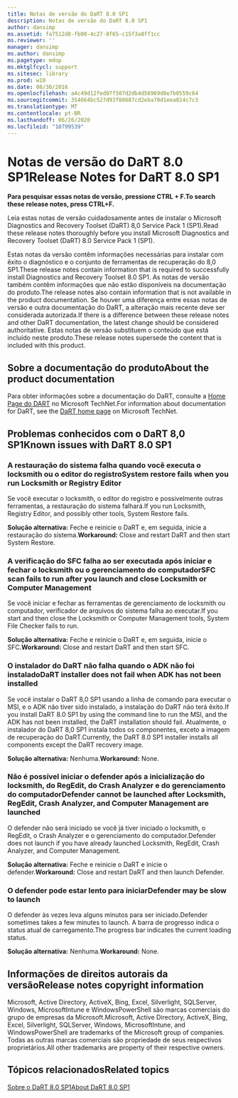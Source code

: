 ```yaml
---
title: Notas de versão do DaRT 8.0 SP1
description: Notas de versão do DaRT 8.0 SP1
author: dansimp
ms.assetid: fa7512d8-fb00-4c27-8f65-c15f3a8ff1cc
ms.reviewer: ''
manager: dansimp
ms.author: dansimp
ms.pagetype: mdop
ms.mktglfcycl: support
ms.sitesec: library
ms.prod: w10
ms.date: 08/30/2016
ms.openlocfilehash: a4c49d12fed07f507d2db4d56969d8e7b0559c64
ms.sourcegitcommit: 354664bc527d93f80687cd2eba70d1eea024c7c3
ms.translationtype: MT
ms.contentlocale: pt-BR
ms.lasthandoff: 06/26/2020
ms.locfileid: "10799539"
---
```

# <span data-ttu-id="b53b9-103">Notas de versão do DaRT 8.0 SP1</span><span class="sxs-lookup"><span data-stu-id="b53b9-103">Release Notes for DaRT 8.0 SP1</span></span>


**<span data-ttu-id="b53b9-104">Para pesquisar essas notas de versão, pressione CTRL + F.</span><span class="sxs-lookup"><span data-stu-id="b53b9-104">To search these release notes, press CTRL+F.</span></span>**

<span data-ttu-id="b53b9-105">Leia estas notas de versão cuidadosamente antes de instalar o Microsoft Diagnostics and Recovery Toolset (DaRT) 8,0 Service Pack 1 (SP1).</span><span class="sxs-lookup"><span data-stu-id="b53b9-105">Read these release notes thoroughly before you install Microsoft Diagnostics and Recovery Toolset (DaRT) 8.0 Service Pack 1 (SP1).</span></span>

<span data-ttu-id="b53b9-106">Estas notas da versão contêm informações necessárias para instalar com êxito o diagnóstico e o conjunto de ferramentas de recuperação do 8,0 SP1.</span><span class="sxs-lookup"><span data-stu-id="b53b9-106">These release notes contain information that is required to successfully install Diagnostics and Recovery Toolset 8.0 SP1.</span></span> <span data-ttu-id="b53b9-107">As notas de versão também contêm informações que não estão disponíveis na documentação do produto.</span><span class="sxs-lookup"><span data-stu-id="b53b9-107">The release notes also contain information that is not available in the product documentation.</span></span> <span data-ttu-id="b53b9-108">Se houver uma diferença entre essas notas de versão e outra documentação do DaRT, a alteração mais recente deve ser considerada autorizada.</span><span class="sxs-lookup"><span data-stu-id="b53b9-108">If there is a difference between these release notes and other DaRT documentation, the latest change should be considered authoritative.</span></span> <span data-ttu-id="b53b9-109">Estas notas de versão substituem o conteúdo que está incluído neste produto.</span><span class="sxs-lookup"><span data-stu-id="b53b9-109">These release notes supersede the content that is included with this product.</span></span>

## <span data-ttu-id="b53b9-110">Sobre a documentação do produto</span><span class="sxs-lookup"><span data-stu-id="b53b9-110">About the product documentation</span></span>


<span data-ttu-id="b53b9-111">Para obter informações sobre a documentação do DaRT, consulte a [Home Page do DART](https://go.microsoft.com/fwlink/?LinkID=252096) no Microsoft TechNet.</span><span class="sxs-lookup"><span data-stu-id="b53b9-111">For information about documentation for DaRT, see the [DaRT home page](https://go.microsoft.com/fwlink/?LinkID=252096) on Microsoft TechNet.</span></span>

## <span data-ttu-id="b53b9-112">Problemas conhecidos com o DaRT 8,0 SP1</span><span class="sxs-lookup"><span data-stu-id="b53b9-112">Known issues with DaRT 8.0 SP1</span></span>


### <span data-ttu-id="b53b9-113">A restauração do sistema falha quando você executa o locksmith ou o editor do registro</span><span class="sxs-lookup"><span data-stu-id="b53b9-113">System restore fails when you run Locksmith or Registry Editor</span></span>

<span data-ttu-id="b53b9-114">Se você executar o locksmith, o editor do registro e possivelmente outras ferramentas, a restauração do sistema falhará.</span><span class="sxs-lookup"><span data-stu-id="b53b9-114">If you run Locksmith, Registry Editor, and possibly other tools, System Restore fails.</span></span>

<span data-ttu-id="b53b9-115">**Solução alternativa:** Feche e reinicie o DaRT e, em seguida, inicie a restauração do sistema.</span><span class="sxs-lookup"><span data-stu-id="b53b9-115">**Workaround:** Close and restart DaRT and then start System Restore.</span></span>

### <span data-ttu-id="b53b9-116">A verificação do SFC falha ao ser executada após iniciar e fechar o locksmith ou o gerenciamento do computador</span><span class="sxs-lookup"><span data-stu-id="b53b9-116">SFC scan fails to run after you launch and close Locksmith or Computer Management</span></span>

<span data-ttu-id="b53b9-117">Se você iniciar e fechar as ferramentas de gerenciamento de locksmith ou computador, verificador de arquivos do sistema falha ao executar.</span><span class="sxs-lookup"><span data-stu-id="b53b9-117">If you start and then close the Locksmith or Computer Management tools, System File Checker fails to run.</span></span>

<span data-ttu-id="b53b9-118">**Solução alternativa:** Feche e reinicie o DaRT e, em seguida, inicie o SFC.</span><span class="sxs-lookup"><span data-stu-id="b53b9-118">**Workaround:** Close and restart DaRT and then start SFC.</span></span>

### <a href="" id="-------------dart-installer-does-not-fail-when-adk-has-not-been-installed"></a> <span data-ttu-id="b53b9-119">O instalador do DaRT não falha quando o ADK não foi instalado</span><span class="sxs-lookup"><span data-stu-id="b53b9-119">DaRT installer does not fail when ADK has not been installed</span></span>

<span data-ttu-id="b53b9-120">Se você instalar o DaRT 8,0 SP1 usando a linha de comando para executar o MSI, e o ADK não tiver sido instalado, a instalação do DaRT não terá êxito.</span><span class="sxs-lookup"><span data-stu-id="b53b9-120">If you install DaRT 8.0 SP1 by using the command line to run the MSI, and the ADK has not been installed, the DaRT installation should fail.</span></span> <span data-ttu-id="b53b9-121">Atualmente, o instalador do DaRT 8,0 SP1 instala todos os componentes, exceto a imagem de recuperação do DaRT.</span><span class="sxs-lookup"><span data-stu-id="b53b9-121">Currently, the DaRT 8.0 SP1 installer installs all components except the DaRT recovery image.</span></span>

<span data-ttu-id="b53b9-122">**Solução alternativa:** Nenhuma.</span><span class="sxs-lookup"><span data-stu-id="b53b9-122">**Workaround:** None.</span></span>

### <span data-ttu-id="b53b9-123">Não é possível iniciar o defender após a inicialização do locksmith, do RegEdit, do Crash Analyzer e do gerenciamento do computador</span><span class="sxs-lookup"><span data-stu-id="b53b9-123">Defender cannot be launched after Locksmith, RegEdit, Crash Analyzer, and Computer Management are launched</span></span>

<span data-ttu-id="b53b9-124">O defender não será iniciado se você já tiver iniciado o locksmith, o RegEdit, o Crash Analyzer e o gerenciamento do computador.</span><span class="sxs-lookup"><span data-stu-id="b53b9-124">Defender does not launch if you have already launched Locksmith, RegEdit, Crash Analyzer, and Computer Management.</span></span>

<span data-ttu-id="b53b9-125">**Solução alternativa:** Feche e reinicie o DaRT e inicie o defender.</span><span class="sxs-lookup"><span data-stu-id="b53b9-125">**Workaround:** Close and restart DaRT and then launch Defender.</span></span>

### <span data-ttu-id="b53b9-126">O defender pode estar lento para iniciar</span><span class="sxs-lookup"><span data-stu-id="b53b9-126">Defender may be slow to launch</span></span>

<span data-ttu-id="b53b9-127">O defender às vezes leva alguns minutos para ser iniciado.</span><span class="sxs-lookup"><span data-stu-id="b53b9-127">Defender sometimes takes a few minutes to launch.</span></span> <span data-ttu-id="b53b9-128">A barra de progresso indica o status atual de carregamento.</span><span class="sxs-lookup"><span data-stu-id="b53b9-128">The progress bar indicates the current loading status.</span></span>

<span data-ttu-id="b53b9-129">**Solução alternativa:** Nenhuma.</span><span class="sxs-lookup"><span data-stu-id="b53b9-129">**Workaround:** None.</span></span>

## <span data-ttu-id="b53b9-130">Informações de direitos autorais da versão</span><span class="sxs-lookup"><span data-stu-id="b53b9-130">Release notes copyright information</span></span>


<span data-ttu-id="b53b9-131">Microsoft, Active Directory, ActiveX, Bing, Excel, Silverlight, SQLServer, Windows, MicrosoftIntune e WindowsPowerShell são marcas comerciais do grupo de empresas da Microsoft.</span><span class="sxs-lookup"><span data-stu-id="b53b9-131">Microsoft, Active Directory, ActiveX, Bing, Excel, Silverlight, SQLServer, Windows, MicrosoftIntune, and WindowsPowerShell are trademarks of the Microsoft group of companies.</span></span> <span data-ttu-id="b53b9-132">Todas as outras marcas comerciais são propriedade de seus respectivos proprietários.</span><span class="sxs-lookup"><span data-stu-id="b53b9-132">All other trademarks are property of their respective owners.</span></span>



## <span data-ttu-id="b53b9-133">Tópicos relacionados</span><span class="sxs-lookup"><span data-stu-id="b53b9-133">Related topics</span></span>


[<span data-ttu-id="b53b9-134">Sobre o DaRT 8.0 SP1</span><span class="sxs-lookup"><span data-stu-id="b53b9-134">About DaRT 8.0 SP1</span></span>](about-dart-80-sp1.md)

 

 





